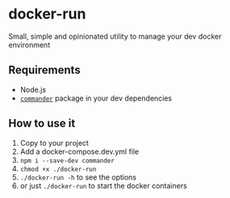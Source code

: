 # docker-run
Small, simple and opinionated utility to manage your dev docker environment

## Requirements

- Node.js
- [`commander`](https://www.npmjs.com/package/commander) package in your dev dependencies

## How to use it

1. Copy to your project
1. Add a docker-compose.dev.yml file
1. `npm i --save-dev commander`
1. `chmod +x ./docker-run`
1. `./docker-run -h` to see the options
1. or just `./docker-run` to start the docker containers
